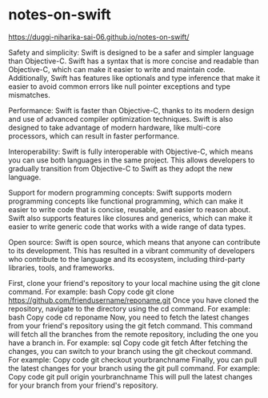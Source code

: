 # notes-on-swift


https://duggi-niharika-sai-06.github.io/notes-on-swift/



Safety and simplicity: Swift is designed to be a safer and simpler language than Objective-C. Swift has a syntax that is more concise and readable than Objective-C, which can make it easier to write and maintain code. Additionally, Swift has features like optionals and type inference that make it easier to avoid common errors like null pointer exceptions and type mismatches.

Performance: Swift is faster than Objective-C, thanks to its modern design and use of advanced compiler optimization techniques. Swift is also designed to take advantage of modern hardware, like multi-core processors, which can result in faster performance.

Interoperability: Swift is fully interoperable with Objective-C, which means you can use both languages in the same project. This allows developers to gradually transition from Objective-C to Swift as they adopt the new language.

Support for modern programming concepts: Swift supports modern programming concepts like functional programming, which can make it easier to write code that is concise, reusable, and easier to reason about. Swift also supports features like closures and generics, which can make it easier to write generic code that works with a wide range of data types.

Open source: Swift is open source, which means that anyone can contribute to its development. This has resulted in a vibrant community of developers who contribute to the language and its ecosystem, including third-party libraries, tools, and frameworks.



First, clone your friend's repository to your local machine using the git clone command. For example:
bash
Copy code
git clone https://github.com/friendusername/reponame.git
Once you have cloned the repository, navigate to the directory using the cd command. For example:
bash
Copy code
cd reponame
Now, you need to fetch the latest changes from your friend's repository using the git fetch command. This command will fetch all the branches from the remote repository, including the one you have a branch in. For example:
sql
Copy code
git fetch
After fetching the changes, you can switch to your branch using the git checkout command. For example:
Copy code
git checkout yourbranchname
Finally, you can pull the latest changes for your branch using the git pull command. For example:
Copy code
git pull origin yourbranchname
This will pull the latest changes for your branch from your friend's repository.


